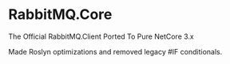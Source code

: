 # RabbitMQ.Core
 The Official RabbitMQ.Client Ported To Pure NetCore 3.x

Made Roslyn optimizations and removed legacy #IF conditionals.
